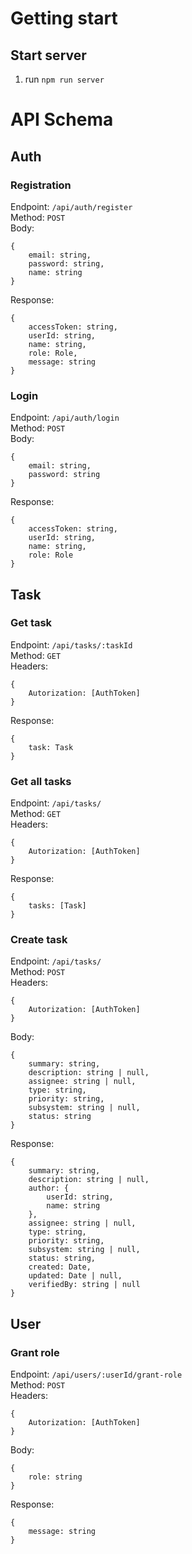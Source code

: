 # Getting start
## Start server
1. run `npm run server`

# API Schema
## Auth
### Registration
Endpoint: `/api/auth/register` \
Method: `POST` \
Body: 
```
{
    email: string,
    password: string,
    name: string
}
```
Response:
```
{
    accessToken: string, 
    userId: string, 
    name: string, 
    role: Role, 
    message: string
}
```

### Login
Endpoint: `/api/auth/login` \
Method: `POST` \
Body:
```
{
    email: string,
    password: string
}
```
Response:
```
{
    accessToken: string,
    userId: string,
    name: string,
    role: Role
}
```

## Task
### Get task
Endpoint: `/api/tasks/:taskId` \
Method: `GET` \
Headers:
```
{
    Autorization: [AuthToken]
}
```
Response:
```
{
    task: Task
}
```

### Get all tasks
Endpoint: `/api/tasks/` \
Method: `GET` \
Headers:
```
{
    Autorization: [AuthToken]
}
```
Response:
```
{
    tasks: [Task]
}
```

### Create task
Endpoint: `/api/tasks/` \
Method: `POST` \
Headers:
```
{
    Autorization: [AuthToken]
}
```
Body:
```
{
    summary: string,
    description: string | null,
    assignee: string | null,
    type: string,
    priority: string,
    subsystem: string | null,
    status: string
}
```
Response:
```
{
    summary: string,
    description: string | null,
    author: {
        userId: string,
        name: string
    },
    assignee: string | null,
    type: string,
    priority: string,
    subsystem: string | null,
    status: string,
    created: Date,
    updated: Date | null,
    verifiedBy: string | null
}
```


## User
### Grant role
Endpoint: `/api/users/:userId/grant-role` \
Method: `POST` \
Headers:
```
{
    Autorization: [AuthToken]
}
```
Body:
```
{
    role: string
}
```
Response:
```
{
    message: string
}
```
